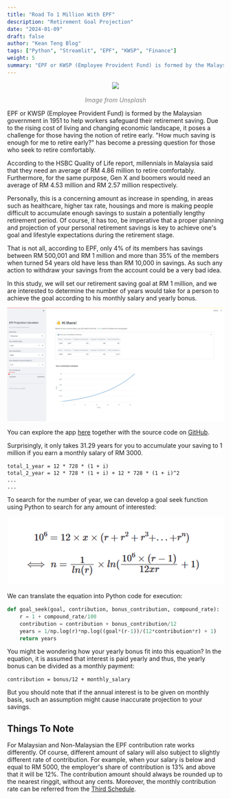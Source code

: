 ```yaml
---
title: "Road To 1 Million With EPF"
description: "Retirement Goal Projection"
date: "2024-01-09"
draft: false
author: "Kean Teng Blog"
tags: ["Python", "Streamlit", "EPF", "KWSP", "Finance"]
weight: 5
summary: "EPF or KWSP (Employee Provident Fund) is formed by the Malaysian government on 1951 to help workers safeguard their retirement saving."
---
```


<center><img src="https://images.unsplash.com/photo-1590283603385-17ffb3a7f29f?q=80&w=1770&auto=format&fit=crop&ixlib=rb-4.0.3&ixid=M3wxMjA3fDB8MHxwaG90by1wYWdlfHx8fGVufDB8fHx8fA%3D%3D"  class = "center"/></center>
<p style="text-align: center; color:grey;"><i>Image from Unsplash</i></p>

EPF or KWSP (Employee Provident Fund) is formed by the Malaysian government in 1951 to help workers safeguard their retirement saving. Due to the rising cost of living and changing economic landscape, it poses a challenge for those having the notion of retire early. "How much saving is enough for me to retire early?" has become a pressing question for those who seek to retire comfortably.

According to the HSBC Quality of Life report, millennials in Malaysia said that they need an average of RM 4.86 million to retire comfortably. Furthermore, for the same purpose, Gen X and boomers would need an average of RM 4.53 million and RM 2.57 million respectively.

Personally, this is a concerning amount as increase in spending, in areas such as healthcare, higher tax rate, housings and more is making people difficult to accumulate enough savings to sustain a potentially lengthy retirement period. Of course, it has too, be imperative that a proper planning and projection of your personal retirement savings is key to achieve one's goal and lifestyle expectations during the retirement stage. 

That is not all, according to EPF, only 4% of its members has savings between RM 500,001 and RM 1 million and more than 35% of the members when turned 54 years old have less than RM 10,000 in savings. As such any action to withdraw your savings from the account could be a very bad idea.

In this study, we will set our retirement saving goal at RM 1 million, and we are interested to determine the number of years would take for a person to achieve the goal according to his monthly salary and yearly bonus. 

<center><img src="image.png"  class = "center"/></center>

You can explore the app [here](https://jf7sray2rbu8bgclqnvaxu.streamlit.app/) together with the source code on [GitHub](https://github.com/keanteng/epf/tree/main).

Surprisingly, it only takes 31.29 years for you to accumulate your saving to 1 million if you earn a monthly salary of RM 3000. 

```
total_1_year = 12 * 728 * (1 + i)
total_2_year = 12 * 728 * (1 + i) + 12 * 728 * (1 + i)^2
...
...
```

To search for the number of year, we can develop a goal seek function using Python to search for any amount of interested:

<center><img src="image-1.png"  class = "center"/></center>

We can translate the equation into Python code for execution:

```py
def goal_seek(goal, contribution, bonus_contribution, compound_rate):
    r = 1 + compound_rate/100
    contribution = contribution + bonus_contribution/12
    years = 1/np.log(r)*np.log((goal*(r-1))/(12*contribution*r) + 1)
    return years
```

You might be wondering how your yearly bonus fit into this equation? In the equation, it is assumed that interest is paid yearly and thus, the yearly bonus can be divided as a monthly payment:

```
contribution = bonus/12 + monthly_salary
```

But you should note that if the annual interest is to be given on monthly basis, such an assumption might cause inaccurate projection to your savings.

## Things To Note
For Malaysian and Non-Malaysian the EPF contribution rate works differently. Of course, different amount of salary will also subject to slightly different rate of contribution. For example, when your salary is below and equal to RM 5000, the employer's share of contribution is 13% and above that it will be 12%. The contribution amount should always be rounded up to the nearest ringgit, without any cents. Moreover, the monthly contribution rate can be referred from the [Third Schedule](https://www.kwsp.gov.my/documents/20126/140690/Jadual+Ketiga+BI.pdf).